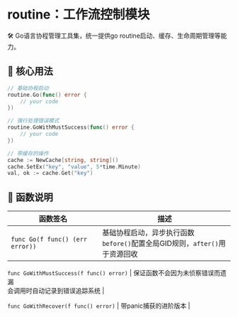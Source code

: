 # routine：工作流控制模块

🛠️ Go语言协程管理工具集，统一提供go routine启动、缓存、生命周期管理等能力。

## 🔧 核心用法

```go
// 基础协程启动
routine.Go(func() error {
    // your code
})

// 强行处理错误模式
routine.GoWithMustSuccess(func() error {
    // your code
})

// 带缓存的操作
cache := NewCache[string, string]()
cache.SetEx("key", "value", 5*time.Minute)
val, ok := cache.Get("key")
```

## 📜 函数说明

| 函数签名 | 描述 |
|---------|------|
`func Go(f func() (err error))` | 基础协程启动，异步执行函数<br>`before()`配置全局GID规则，`after()`用于资源回收 |

`func GoWithMustSuccess(f func() error)` | 保证函数不会因为未侦察错误而遗漏<br>会调用时自动记录到错误追踪系统 |

`func GoWithRecover(f func() error)` | 带panic捕获的进阶版本 |